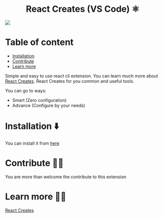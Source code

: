 <p align="center">
 <h1 align="center">
 React Creates (VS Code) ⚛️
 </h1>
<img src="screencast.gif">
</p>


# Table of content

- [Installation](#installation)
- [Contribute](#contribute)
- [Learn more](#learn-more)

Simple and easy to use react cli extension.
You can learn much more about [React Creates](https://github.com/tzachbon/react-creates/tree/master/packages/react-creates).
React Creates for you common and useful tools.

You can go to ways:

- Smart (Zero configuration)
- Advance (Configure by your needs)

# Installation ⬇️

You can install it from [here](https://marketplace.visualstudio.com/items?itemName=TzachBonfil.react-creates-vsc) 

# Contribute 👷‍♂️

You are more than welcome the contribute to this extension

# Learn more 👩‍🏫

[React Creates](https://github.com/tzachbon/react-creates/tree/master/packages/react-creates)
